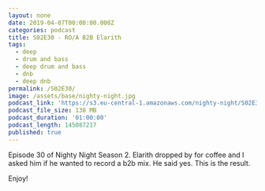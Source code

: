 ```yaml
---
layout: none
date: 2019-04-07T00:00:00.000Z
categories: podcast
title: S02E30 - RO/A B2B Elarith
tags:
  - deep
  - drum and bass
  - deep drum and bass
  - dnb
  - deep dnb
permalink: /S02E30/
image: /assets/base/nighty-night.jpg
podcast_link: 'https://s3.eu-central-1.amazonaws.com/nighty-night/S02E30.mp3'
podcast_file_size: 138 MB
podcast_duration: '01:00:00'
podcast_length: 145087217
published: true
---
```

Episode 30 of Nighty Night Season 2. Elarith dropped by for coffee and I asked him if he wanted to record a b2b mix. He said yes. This is the result.

Enjoy!
